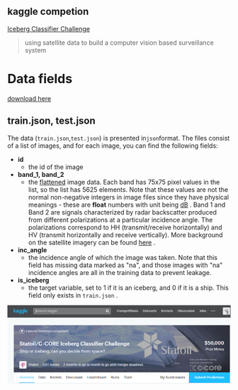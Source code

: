 ## kaggle competion

[Iceberg Classifier Challenge](https://www.kaggle.com/c/statoil-iceberg-classifier-challenge/data)

> using satellite data to build a computer vision based surveillance system   




# Data fields

[download here](https://www.kaggle.com/c/statoil-iceberg-classifier-challenge/data)

## train.json, test.json

The data \(`train.json`,`test.json`\) is presented in`json`format. The files consist of a list of images, and for each image, you can find the following fields:

* **id**
  * the id of the image
* **band\_1, band\_2**
  * the
    [flattened](https://docs.scipy.org/doc/numpy-1.13.0/reference/generated/numpy.ndarray.flatten.html)
    image data. Each band has 75x75 pixel values in the list, so the list has 5625 elements. Note that these values are not the normal non-negative integers in image files since they have physical meanings - these are
    **float**
    numbers with unit being
    [dB](https://en.wikipedia.org/wiki/Decibel)
    . Band 1 and Band 2 are signals characterized by radar backscatter produced from different polarizations at a particular incidence angle. The polarizations correspond to HH \(transmit/receive horizontally\) and HV \(transmit horizontally and receive vertically\). More background on the satellite imagery can be found
    [here](https://www.kaggle.com/c/statoil-iceberg-classifier-challenge#Background)
    .
* **inc\_angle**
  * the incidence angle of which the image was taken. Note that this field has missing data marked as "na", and those images with "na" incidence angles are all in the training data to prevent leakage.
* **is\_iceberg**
  * the target variable, set to 1 if it is an iceberg, and 0 if it is a ship. This field only exists in
    `train.json`
    .

![图片](../../img/kaggle_IsIceberg.PNG)

